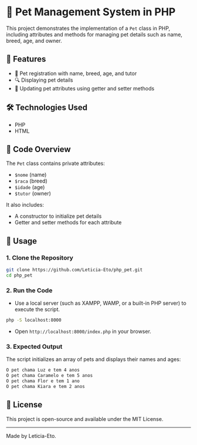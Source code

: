 # 🐶 Pet Management System in PHP

This project demonstrates the implementation of a `Pet` class in PHP, including attributes and methods for managing pet details such as name, breed, age, and owner.

## 🚀 Features

- 📝 Pet registration with name, breed, age, and tutor
- 🔍 Displaying pet details
- 🔄 Updating pet attributes using getter and setter methods

## 🛠️ Technologies Used

- PHP
- HTML

## 📜 Code Overview

The `Pet` class contains private attributes:
- `$nome` (name)
- `$raca` (breed)
- `$idade` (age)
- `$tutor` (owner)

It also includes:
- A constructor to initialize pet details
- Getter and setter methods for each attribute

## 📌 Usage

### 1. Clone the Repository
```bash
git clone https://github.com/Leticia-Eto/php_pet.git
cd php_pet
```

### 2. Run the Code
- Use a local server (such as XAMPP, WAMP, or a built-in PHP server) to execute the script.
```bash
php -S localhost:8000
```
- Open `http://localhost:8000/index.php` in your browser.

### 3. Expected Output
The script initializes an array of pets and displays their names and ages:
```bash
O pet chama Luz e tem 4 anos
O pet chama Caramelo e tem 5 anos
O pet chama Flor e tem 1 ano
O pet chama Kiara e tem 2 anos
```

## 📜 License
This project is open-source and available under the MIT License.

---

Made by Leticia-Eto.
